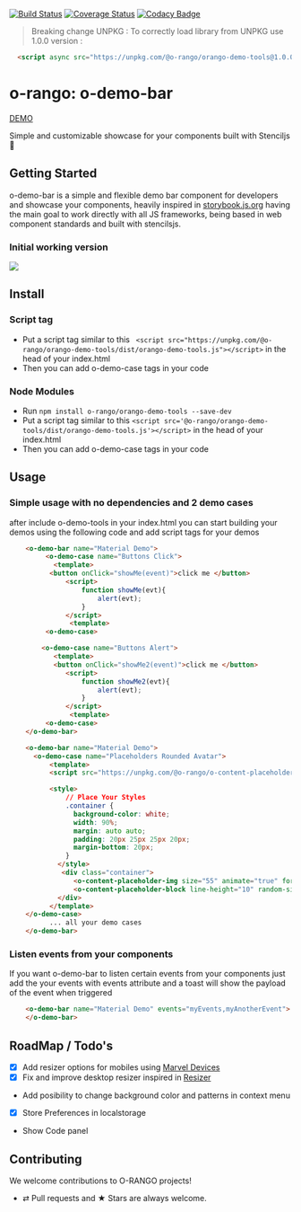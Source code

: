 [![Build Status](https://travis-ci.org/o-rango/orango-demo-tools.svg?branch=master)](https://travis-ci.org/o-rango/orango-demo-tools)
[![Coverage Status](https://coveralls.io/repos/github/o-rango/orango-demo-tools/badge.svg?branch=master)](https://coveralls.io/github/o-rango/orango-demo-tools?branch=master)
[![Codacy Badge](https://api.codacy.com/project/badge/Grade/1deb8aa719ba4df0be9a650626dc7340)](https://www.codacy.com/app/romulocintra/orango-demo-tools?utm_source=github.com&amp;utm_medium=referral&amp;utm_content=o-rango/orango-demo-tools&amp;utm_campaign=Badge_Grade)




> Breaking change UNPKG : 
 To correctly load library  from UNPKG use 1.0.0 version :
```html 
  <script async src="https://unpkg.com/@o-rango/orango-demo-tools@1.0.0/dist/orango-demo-tools.js"></script>
```


# o-rango: o-demo-bar  
[DEMO](https://o-rango.github.io/o-rango-demo-tools/)

 Simple and customizable showcase for your components built with Stenciljs :metal:
## Getting Started

o-demo-bar is a simple and flexible  demo bar component for developers and showcase your components, heavily  inspired in [storybook.js.org](https://storybook.js.org) having the main goal  to work directly with all JS  frameworks, being based in web component standards and built with stencilsjs.

### Initial working version
![](./o-demo-bar.gif)

## Install

### Script tag

- Put a script tag similar to this ``` <script src="https://unpkg.com/@o-rango/orango-demo-tools/dist/orango-demo-tools.js"></script>``` in the head of your index.html
- Then you can add o-demo-case tags in your code 

### Node Modules
- Run ```npm install o-rango/orango-demo-tools --save-dev```
- Put a script tag similar to this ```<script src='@o-rango/orango-demo-tools/dist/orango-demo-tools.js'></script>``` in the head of your index.html
- Then you can add o-demo-case tags in your code


## Usage 

### Simple usage with no dependencies and 2 demo cases

after include o-demo-tools in your index.html you can start building your demos using the following code and add script tags for your demos 

```html
    <o-demo-bar name="Material Demo">
         <o-demo-case name="Buttons Click">
           <template>
          <button onClick="showMe(event)">click me </button>
              <script> 
                  function showMe(evt){
                      alert(evt);
                  }
              </script>
               <template>
         <o-demo-case>

        <o-demo-case name="Buttons Alert">
           <template>
           <button onClick="showMe2(event)">click me </button>
              <script> 
                  function showMe2(evt){
                      alert(evt);
                  }
              </script>
               <template>
         <o-demo-case>
    </o-demo-bar>
```


```html
    <o-demo-bar name="Material Demo">
      <o-demo-case name="Placeholders Rounded Avatar">
          <template>
          <script src="https://unpkg.com/@o-rango/o-content-placeholder@0.1.1/dist/o-content-placeholder.js"></script>

          <style>
              // Place Your Styles
              .container {
                background-color: white;
                width: 90%;
                margin: auto auto;
                padding: 20px 25px 25px 20px;
                margin-bottom: 20px;
              }
            </style>
             <div class="container">
                <o-content-placeholder-img size="55" animate="true" format="circle"></o-content-placeholder-img>
                <o-content-placeholder-block line-height="10" random-size="true" animate="true" lines="5"></o-content-placeholder-block>
            </div>
          </template>
    </o-demo-case>
          ... all your demo cases 
    </o-demo-bar>
```


###  Listen events from your components

If you want o-demo-bar to listen certain events from your components just add the your events with events attribute and a toast will show the payload of the event when triggered

```html
    <o-demo-bar name="Material Demo" events="myEvents,myAnotherEvent">
    </o-demo-bar>
```

## RoadMap / Todo's

* [x] Add resizer options for mobiles using  [Marvel Devices](https://marvelapp.github.io/devices.css/)
* [x] Fix and improve desktop resizer inspired in [Resizer](https://material.io/resizer/#device=window&url=https%3A%2F%2Fwww.android.com%2F&width=840)
* Add posibility to change background color and patterns in context menu 
* [x] Store Preferences in localstorage 
* Show Code panel


## Contributing

We welcome contributions to O-RANGO projects!

-   ⇄ Pull requests and ★ Stars are always welcome.

